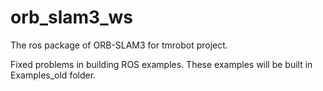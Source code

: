 # orb_slam3_ws
The ros package of ORB-SLAM3 for tmrobot project.

Fixed problems in building ROS examples. These examples will be built in Examples_old folder.
